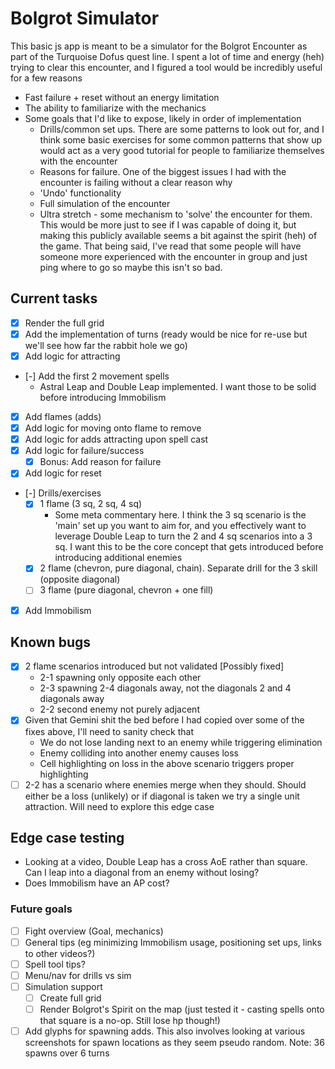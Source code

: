 # Bolgrot Simulator

This basic js app is meant to be a simulator for the Bolgrot Encounter as part of the Turquoise Dofus quest line. I spent a lot of time and energy (heh) trying to clear this encounter, and I figured a tool would be incredibly useful for a few reasons
- Fast failure + reset without an energy limitation
- The ability to familiarize with the mechanics
- Some goals that I'd like to expose, likely in order of implementation
  - Drills/common set ups. There are some patterns to look out for, and I think some basic exercises for some common patterns that show up would act as a very good tutorial for people to familiarize themselves with the encounter
  - Reasons for failure. One of the biggest issues I had with the encounter is failing without a clear reason why
  - 'Undo' functionality
  - Full simulation of the encounter
  - Ultra stretch - some mechanism to 'solve' the encounter for them. This would be more just to see if I was capable of doing it, but making this publicly available seems a bit against the spirit (heh) of the game. That being said, I've read that some people will have someone more experienced with the encounter in group and just ping where to go so maybe this isn't so bad.

## Current tasks
- [x] Render the full grid
- [x] Add the implementation of turns (ready would be nice for re-use but we'll see how far the rabbit hole we go)
- [x] Add logic for attracting
- [-] Add the first 2 movement spells
  - Astral Leap and Double Leap implemented. I want those to be solid before introducing Immobilism
- [x] Add flames (adds)
- [x] Add logic for moving onto flame to remove
- [x] Add logic for adds attracting upon spell cast
- [x] Add logic for failure/success 
  - [x] Bonus: Add reason for failure
- [x] Add logic for reset
- [-] Drills/exercises
  - [x] 1 flame (3 sq, 2 sq, 4 sq)
    - Some meta commentary here. I think the 3 sq scenario is the 'main' set up you want to aim for, and you effectively want to leverage Double Leap to turn the 2 and 4 sq scenarios into a 3 sq. I want this to be the core concept that gets introduced before introducing additional enemies
  - [x] 2 flame (chevron, pure diagonal, chain). Separate drill for the 3 skill (opposite diagonal)
  - [ ] 3 flame (pure diagonal, chevron + one fill)
- [x] Add Immobilism

## Known bugs
- [x] 2 flame scenarios introduced but not validated [Possibly fixed]
  - 2-1 spawning only opposite each other
  - 2-3 spawning 2-4 diagonals away, not the diagonals 2 and 4 diagonals away
  - 2-2 second enemy not purely adjacent
- [x] Given that Gemini shit the bed before I had copied over some of the fixes above, I'll need to sanity check that
    - We do not lose landing next to an enemy while triggering elimination
    - Enemy colliding into another enemy causes loss
     - Cell highlighting on loss in the above scenario triggers proper highlighting
- [ ] 2-2 has a scenario where enemies merge when they should. Should either be a loss (unlikely) or if diagonal is taken we try a single unit attraction. Will need to explore this edge case

## Edge case testing
- Looking at a video, Double Leap has a cross AoE rather than square. Can I leap into a diagonal from an enemy without losing?
- Does Immobilism have an AP cost?

### Future goals
- [ ] Fight overview (Goal, mechanics)
- [ ] General tips (eg minimizing Immobilism usage, positioning set ups, links to other videos?)
- [ ] Spell tool tips?
- [ ] Menu/nav for drills vs sim
- [ ] Simulation support
  - [ ] Create full grid
  - [ ] Render Bolgrot's Spirit on the map (just tested it - casting spells onto that square is a no-op. Still lose hp though!)
- [ ] Add glyphs for spawning adds. This also involves looking at various screenshots for spawn locations as they seem pseudo random. Note: 36 spawns over 6 turns

